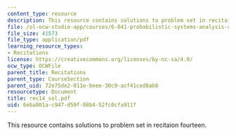 ```yaml
---
content_type: resource
description: This resource contains solutions to problem set in recitaion fourteen.
file: /ol-ocw-studio-app/courses/6-041-probabilistic-systems-analysis-and-applied-probability-spring-2006/6eba801ac947d59f08b452fc0cfa911f_rec14_sol.pdf
file_size: 41573
file_type: application/pdf
learning_resource_types:
- Recitations
license: https://creativecommons.org/licenses/by-nc-sa/4.0/
ocw_type: OCWFile
parent_title: Recitations
parent_type: CourseSection
parent_uid: 72e75de2-011e-beee-30c9-acf41ced8ab8
resourcetype: Document
title: rec14_sol.pdf
uid: 6eba801a-c947-d59f-08b4-52fc0cfa911f
---
```

This resource contains solutions to problem set in recitaion fourteen.
